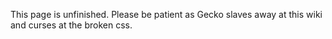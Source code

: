 This page is unfinished. Please be patient as Gecko slaves away at this wiki and curses at the broken css.